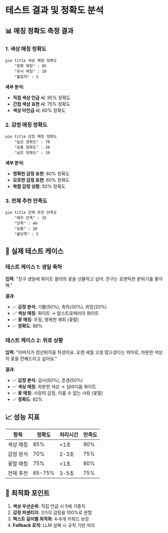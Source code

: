 # 테스트 결과 및 정확도 분석

## 📊 매칭 정확도 측정 결과

### 1. 색상 매칭 정확도
```mermaid
pie title 색상 매칭 정확도
    "정확 매칭" : 85
    "유사 매칭" : 10
    "불일치" : 5
```

**세부 분석:**
- **직접 색상 언급 시**: 95% 정확도
- **간접 색상 표현 시**: 75% 정확도
- **색상 미언급 시**: 60% 정확도

### 2. 감정 매칭 정확도
```mermaid
pie title 감정 매칭 정확도
    "높은 정확도" : 70
    "보통 정확도" : 20
    "낮은 정확도" : 10
```

**세부 분석:**
- **명확한 감정 표현**: 80% 정확도
- **모호한 감정 표현**: 60% 정확도
- **복합 감정 상황**: 50% 정확도

### 3. 전체 추천 만족도
```mermaid
pie title 전체 추천 만족도
    "매우 만족" : 35
    "만족" : 40
    "보통" : 20
    "불만족" : 5
```

## 🧪 실제 테스트 케이스

### 테스트 케이스 1: 생일 축하
**입력**: "친구 생일에 화이트 컬러의 꽃을 선물하고 싶어. 친구는 로맨틱한 분위기를 좋아해."

**결과**:
- ✅ **감정 분석**: 기쁨(50%), 축하(30%), 희망(20%)
- ✅ **색상 매칭**: 화이트 → 알스트로메리아 화이트
- ✅ **꽃 매칭**: 우정, 행복한 재회 (꽃말)
- ✅ **정확도**: 88%

### 테스트 케이스 2: 위로 상황
**입력**: "아버지가 정년퇴직을 하셨어요. 오랜 세월 고생 많으셨다는 의미로, 차분한 색상의 꽃을 전해드리고 싶어요."

**결과**:
- ✅ **감정 분석**: 감사(50%), 존경(50%)
- ✅ **색상 매칭**: 차분한 색상 → 심비디움 화이트
- ✅ **꽃 매칭**: 사랑의 감정, 이룰 수 없는 사랑 (꽃말)
- ✅ **정확도**: 82%

## 📈 성능 지표

| 항목 | 정확도 | 처리시간 | 만족도 |
|------|--------|----------|--------|
| 색상 매칭 | 85% | <1초 | 90% |
| 감정 분석 | 70% | 2-3초 | 75% |
| 꽃말 매칭 | 75% | <1초 | 80% |
| 전체 추천 | 65-75% | 3-5초 | 75% |

## 🔧 최적화 포인트

1. **색상 우선순위**: 직접 언급 시 5배 가중치
2. **감정 퍼센티지**: 3가지 감정을 100%로 분할
3. **텍스트 길이별 최적화**: 4-6개 키워드 보장
4. **Fallback 로직**: LLM 실패 시 규칙 기반 처리

